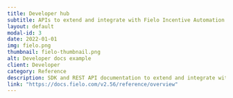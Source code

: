 ```yaml
---
title: Developer hub
subtitle: APIs to extend and integrate with Fielo Incentive Automation.
layout: default
modal-id: 3
date: 2022-01-01
img: fielo.png
thumbnail: fielo-thumbnail.png
alt: Developer docs example
client: Developer
category: Reference
description: SDK and REST API documentation to extend and integrate with Fielo Incentive Automation.
link: "https://docs.fielo.com/v2.56/reference/overview"
---
```

